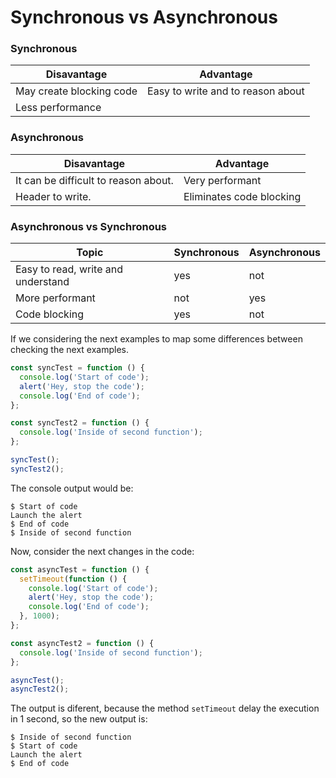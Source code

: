 # Synchronous vs Asynchronous

### Synchronous

| Disavantage              | Advantage                         |
| ------------------------ | --------------------------------- |
| May create blocking code | Easy to write and to reason about |
| Less performance         |                                   |

### Asynchronous

| Disavantage                          | Advantage                |
| ------------------------------------ | ------------------------ |
| It can be difficult to reason about. | Very performant          |
| Header to write.                     | Eliminates code blocking |

### Asynchronous vs Synchronous

| Topic                              | Synchronous | Asynchronous |
| ---------------------------------- | ----------- | ------------ |
| Easy to read, write and understand | yes         | not          |
| More performant                    | not         | yes          |
| Code blocking                      | yes         | not          |

If we considering the next examples to map some differences between checking the next examples.

```javascript
const syncTest = function () {
  console.log('Start of code');
  alert('Hey, stop the code');
  console.log('End of code');
};

const syncTest2 = function () {
  console.log('Inside of second function');
};

syncTest();
syncTest2();
```

The console output would be:

```
$ Start of code
Launch the alert
$ End of code
$ Inside of second function
```

Now, consider the next changes in the code:

```javascript
const asyncTest = function () {
  setTimeout(function () {
    console.log('Start of code');
    alert('Hey, stop the code');
    console.log('End of code');
  }, 1000);
};

const asyncTest2 = function () {
  console.log('Inside of second function');
};

asyncTest();
asyncTest2();
```

The output is diferent, because the method `setTimeout` delay the execution in 1 second, so the new output is:

```
$ Inside of second function
$ Start of code
Launch the alert
$ End of code
```
